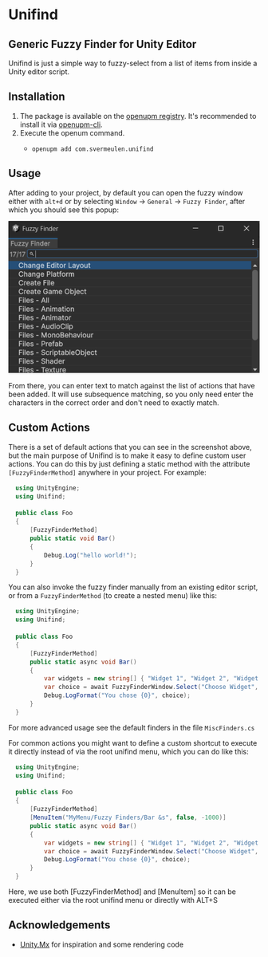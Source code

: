 
# Unifind
 
## Generic Fuzzy Finder for Unity Editor

Unifind is just a simple way to fuzzy-select from a list of items from inside a Unity editor script.

Installation
---

1. The package is available on the [openupm registry](https://openupm.com). It's recommended to install it via [openupm-cli](https://github.com/openupm/openupm-cli).
2. Execute the openum command.
    - ```
      openupm add com.svermeulen.unifind
      ```

Usage
---

After adding to your project, by default you can open the fuzzy window either with `alt+d` or by selecting `Window` -> `General` -> `Fuzzy Finder`, after which you should see this popup:

<img src="screenshot.png?raw=true" alt="Unifind Screenshot"/>

From there, you can enter text to match against the list of actions that have been added.  It will use subsequence matching, so you only need enter the characters in the correct order and don't need to exactly match.

Custom Actions
---

There is a set of default actions that you can see in the screenshot above, but the main purpose of Unifind is to make it easy to define custom user actions.  You can do this by just defining a static method with the attribute `[FuzzyFinderMethod]` anywhere in your project.  For example:

```csharp
  using UnityEngine;
  using Unifind;

  public class Foo
  {
      [FuzzyFinderMethod]
      public static void Bar()
      {
          Debug.Log("hello world!");
      }
  }
```

You can also invoke the fuzzy finder manually from an existing editor script, or from a `FuzzyFinderMethod` (to create a nested menu) like this:

```csharp
  using UnityEngine;
  using Unifind;

  public class Foo
  {
      [FuzzyFinderMethod]
      public static async void Bar()
      {
          var widgets = new string[] { "Widget 1", "Widget 2", "Widget 3" };
          var choice = await FuzzyFinderWindow.Select("Choose Widget", widgets);
          Debug.LogFormat("You chose {0}", choice);
      }
  }
```

For more advanced usage see the default finders in the file `MiscFinders.cs`

For common actions you might want to define a custom shortcut to execute it directly instead of via the root unifind menu, which you can do like this:

```csharp
  using UnityEngine;
  using Unifind;

  public class Foo
  {
      [FuzzyFinderMethod]
      [MenuItem("MyMenu/Fuzzy Finders/Bar &s", false, -1000)]
      public static async void Bar()
      {
          var widgets = new string[] { "Widget 1", "Widget 2", "Widget 3" };
          var choice = await FuzzyFinderWindow.Select("Choose Widget", widgets);
          Debug.LogFormat("You chose {0}", choice);
      }
  }
```

Here, we use both [FuzzyFinderMethod] and [MenuItem] so it can be executed either via the root unifind menu or directly with ALT+S

Acknowledgements
---

* [Unity.Mx](https://github.com/jcs090218/Unity.Mx) for inspiration and some rendering code

